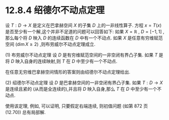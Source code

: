 # 12.8.4 绍德尔不动点定理

设 $T : D \rightarrow  X$ 是定义在巴拿赫空间 $X$ 的子集 $D$ 上的一非线性算子. 方程 $x = T\left( x\right)$ 是否至少有一个解,这个并非不足道的问题可以回答如下: 如果 $X = \mathbb{R}$ , $D = \left\lbrack  {-1,1}\right\rbrack$ ,那么每个将 $D$ 映入 $D$ 的连续函数在 $D$ 中有一个不动点. 如果 $X$ 是任意有穷维赋范空间 $\left( {\dim X \geq  2}\right)$ ,则布劳威尔不动点定理成立.

(1) 布劳威尔不动点定理 设 $D$ 是有穷维赋范空间的一非空闭有界凸子集. 如果 $T$ 是将 $D$ 映入自身的连续映射,则 $T$ 在 $D$ 中至少有一个不动点.

在任意无穷维巴拿赫空间情形的答案则由绍德尔不动点定理给出.

(2) 绍德尔不动点定理 设 $D$ 是巴拿赫空间的一非空闭有界凸子集. 如果 $T : D \rightarrow  X$ 是连续且紧的 (从而是全连续的),并且将 $D$ 映入自身,那么 $T$ 在 $D$ 中至少有一个不动点.

使用该定理, 例如, 可以证明, 只要假定右端连续, 则初值问题 (如第 872 页 (12.70)) 总有局部解.
